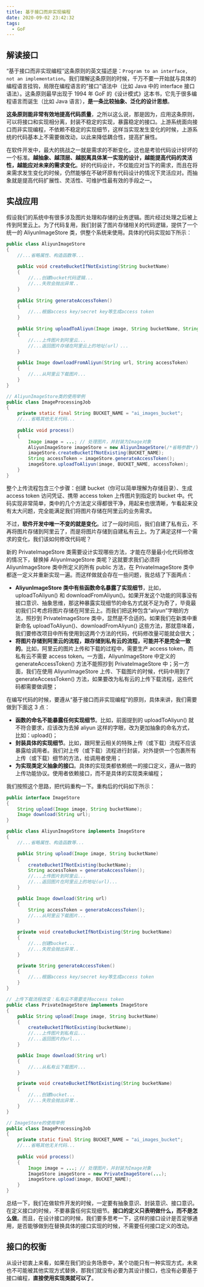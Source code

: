 ```yaml
---
title: 基于接口而非实现编程
date: 2020-09-02 23:42:32
tags:
  - GoF
---
```

## 解读接口
“基于接口而非实现编程”这条原则的英文描述是：`Program to an interface, not an implementation`。我们理解这条原则的时候，千万不要一开始就与具体的编程语言挂钩，局限在编程语言的“接口”语法中（比如 Java 中的 interface 接口语法）。这条原则最早出现于 1994 年 GoF 的《设计模式》这本书，它先于很多编程语言而诞生（比如 Java 语言），**是一条比较抽象、泛化的设计思想**。

**这条原则能非常有效地提高代码质量**，之所以这么说，那是因为，应用这条原则，可以将接口和实现相分离，封装不稳定的实现，暴露稳定的接口。上游系统面向接口而非实现编程，不依赖不稳定的实现细节，这样当实现发生变化的时候，上游系统的代码基本上不需要做改动，以此来降低耦合性，提高扩展性。

在软件开发中，最大的挑战之一就是需求的不断变化，这也是考验代码设计好坏的一个标准。**越抽象、越顶层、越脱离具体某一实现的设计，越能提高代码的灵活性，越能应对未来的需求变化**。好的代码设计，不仅能应对当下的需求，而且在将来需求发生变化的时候，仍然能够在不破坏原有代码设计的情况下灵活应对。而抽象就是提高代码扩展性、灵活性、可维护性最有效的手段之一。

## 实战应用
假设我们的系统中有很多涉及图片处理和存储的业务逻辑。图片经过处理之后被上传到阿里云上。为了代码复用，我们封装了图片存储相关的代码逻辑，提供了一个统一的 AliyunImageStore 类，供整个系统来使用。具体的代码实现如下所示：
<!--more-->
```java
public class AliyunImageStore 
{
    //...省略属性、构造函数等...
    
    public void createBucketIfNotExisting(String bucketName) 
    {
        //...创建bucket代码逻辑...
        //...失败会抛出异常..
    }
    
    public String generateAccessToken() 
    {
        //...根据access key/secret key等生成access token
    }
    
    public String uploadToAliyun(Image image, String bucketName, String accessToken) 
    {
        //...上传图片到阿里云...
        //...返回图片存储在阿里云上的地址(url）...
    }
    
    public Image downloadFromAliyun(String url, String accessToken) 
    {
        //...从阿里云下载图片...
    }
}

// AliyunImageStore类的使用举例
public class ImageProcessingJob 
{
    private static final String BUCKET_NAME = "ai_images_bucket";
    //...省略其他无关代码...
    
    public void process() 
    {
        Image image = ...; // 处理图片，并封装为Image对象
        AliyunImageStore imageStore = new AliyunImageStore(/*省略参数*/);
        imageStore.createBucketIfNotExisting(BUCKET_NAME);
        String accessToken = imageStore.generateAccessToken();
        imageStore.uploadToAliyun(image, BUCKET_NAME, accessToken);
    }
}
```

整个上传流程包含三个步骤：创建 bucket（你可以简单理解为存储目录）、生成 access token 访问凭证、携带 access token 上传图片到指定的 bucket 中。代码实现非常简单，类中的几个方法定义得都很干净，用起来也很清晰，乍看起来没有太大问题，完全能满足我们将图片存储在阿里云的业务需求。

不过，**软件开发中唯一不变的就是变化**。过了一段时间后，我们自建了私有云，不再将图片存储到阿里云了，而是将图片存储到自建私有云上。为了满足这样一个需求的变化，我们该如何修改代码呢？

新的 PrivateImageStore 类需要设计实现哪些方法，才能在尽量最小化代码修改的情况下，替换掉 AliyunImageStore 类呢？这就要求我们必须将 AliyunImageStore 类中所定义的所有 public 方法，在 PrivateImageStore 类中都逐一定义并重新实现一遍。而这样做就会存在一些问题，我总结了下面两点：
- **AliyunImageStore 类中有些函数命名暴露了实现细节**，比如，uploadToAliyun() 和 downloadFromAliyun()。如果开发这个功能的同事没有接口意识、抽象思维，那这种暴露实现细节的命名方式就不足为奇了，毕竟最初我们只考虑将图片存储在阿里云上。而我们把这种包含“aliyun”字眼的方法，照抄到 PrivateImageStore 类中，显然是不合适的。如果我们在新类中重新命名 uploadToAliyun()、downloadFromAliyun() 这些方法，那就意味着，我们要修改项目中所有使用到这两个方法的代码，代码修改量可能就会很大；
- **将图片存储到阿里云的流程，跟存储到私有云的流程，可能并不是完全一致的**。比如，阿里云的图片上传和下载的过程中，需要生产 access token，而私有云不需要 access token。一方面，AliyunImageStore 中定义的 generateAccessToken() 方法不能照抄到 PrivateImageStore 中；另一方面，我们在使用 AliyunImageStore 上传、下载图片的时候，代码中用到了 generateAccessToken() 方法，如果要改为私有云的上传下载流程，这些代码都需要做调整；

在编写代码的时候，要遵从“基于接口而非实现编程”的原则，具体来讲，我们需要做到下面这 3 点：
- **函数的命名不能暴露任何实现细节**。比如，前面提到的 uploadToAliyun() 就不符合要求，应该改为去掉 aliyun 这样的字眼，改为更加抽象的命名方式，比如：upload()；
- **封装具体的实现细节**。比如，跟阿里云相关的特殊上传（或下载）流程不应该暴露给调用者。我们对上传（或下载）流程进行封装，对外提供一个包裹所有上传（或下载）细节的方法，给调用者使用；
- **为实现类定义抽象的接口**。具体的实现类都依赖统一的接口定义，遵从一致的上传功能协议。使用者依赖接口，而不是具体的实现类来编程；

我们按照这个思路，把代码重构一下。重构后的代码如下所示：
```java
public interface ImageStore 
{
    String upload(Image image, String bucketName);
    Image download(String url);
}

public class AliyunImageStore implements ImageStore 
{
    //...省略属性、构造函数等...

    public String upload(Image image, String bucketName) 
    {
        createBucketIfNotExisting(bucketName);
        String accessToken = generateAccessToken();
        //...上传图片到阿里云...
        //...返回图片在阿里云上的地址(url)...
    }

    public Image download(String url) 
    {
        String accessToken = generateAccessToken();
        //...从阿里云下载图片...
    }

    private void createBucketIfNotExisting(String bucketName) 
    {
        //...创建bucket...
        //...失败会抛出异常..
    }

    private String generateAccessToken() 
    {
        //...根据access key/secret key等生成access token
    }
}

// 上传下载流程改变：私有云不需要支持access token
public class PrivateImageStore implements ImageStore  
{
    public String upload(Image image, String bucketName) 
    {
        createBucketIfNotExisting(bucketName);
        //...上传图片到私有云...
        //...返回图片的url...
    }

    public Image download(String url) 
    {
        //...从私有云下载图片...
    }

    private void createBucketIfNotExisting(String bucketName) 
    {
        //...创建bucket...
        //...失败会抛出异常..
    }
}

// ImageStore的使用举例
public class ImageProcessingJob 
{
    private static final String BUCKET_NAME = "ai_images_bucket";
    //...省略其他无关代码...
    
    public void process() 
    {
        Image image = ...; // 处理图片，并封装为Image对象
        ImageStore imageStore = new PrivateImageStore(...);
        imageStore.upload(image, BUCKET_NAME);
    }
}
```

总结一下，我们在做软件开发的时候，一定要有抽象意识、封装意识、接口意识。在定义接口的时候，不要暴露任何实现细节。**接口的定义只表明做什么，而不是怎么做**。而且，在设计接口的时候，我们要多思考一下，这样的接口设计是否足够通用，是否能够做到在替换具体的接口实现的时候，不需要任何接口定义的改动。

## 接口的权衡
从设计初衷上来看，如果在我们的业务场景中，某个功能只有一种实现方式，未来也不可能被其他实现方式替换，那我们就没有必要为其设计接口，也没有必要基于接口编程，**直接使用实现类就可以了**。

